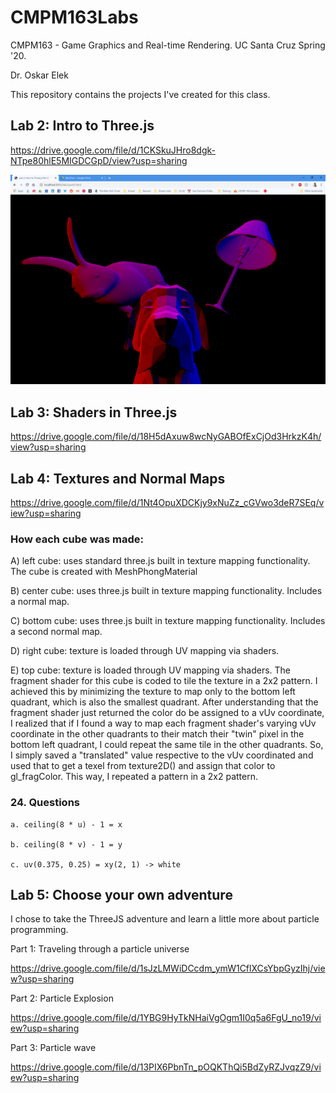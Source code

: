 # CMPM163Labs
CMPM163 - Game Graphics and Real-time Rendering. UC Santa Cruz Spring '20.

Dr. Oskar Elek

This repository contains the projects I've created for this class.

## Lab 2: Intro to Three.js
https://drive.google.com/file/d/1CKSkuJHro8dgk-NTpe80hlE5MIGDCGpD/view?usp=sharing

![alt text](https://github.com/LawTam/CMPM163Labs/blob/master/Lab2/lab2_screenshot.png)

## Lab 3: Shaders in Three.js
https://drive.google.com/file/d/18H5dAxuw8wcNyGABOfExCjOd3HrkzK4h/view?usp=sharing

## Lab 4: Textures and Normal Maps
https://drive.google.com/file/d/1Nt4OpuXDCKjy9xNuZz_cGVwo3deR7SEq/view?usp=sharing
    
### How each cube was made:

A) left cube: uses standard three.js built in texture mapping functionality. The cube is created with MeshPhongMaterial

B) center cube: uses three.js built in texture mapping functionality. Includes a normal map.

C) bottom cube: uses three.js built in texture mapping functionality. Includes a second normal map.

D) right cube: texture is loaded through UV mapping via shaders. 

E) top cube: texture is loaded through UV mapping via shaders. The fragment shader for this cube is coded to tile the texture in a 2x2 pattern. I achieved this by minimizing the texture to map only to the bottom left quadrant, which is also the smallest quadrant. After understanding that the fragment shader just returned the color do be assigned to a vUv coordinate, I realized that if I found a way to map each fragment shader's varying vUv coordinate in the other quadrants to their match their "twin" pixel in the bottom left quadrant, I could repeat the same tile in the other quadrants. So, I simply saved a "translated" value respective to the vUv coordinated and used that to get a texel from texture2D() and assign that color to gl_fragColor. This way, I repeated a pattern in a 2x2 pattern.

### 24. Questions

    a. ceiling(8 * u) - 1 = x
    
    b. ceiling(8 * v) - 1 = y
    
    c. uv(0.375, 0.25) = xy(2, 1) -> white
    
## Lab 5: Choose your own adventure
I chose to take the ThreeJS adventure and learn a little more about particle programming.

Part 1: Traveling through a particle universe

https://drive.google.com/file/d/1sJzLMWiDCcdm_ymW1CflXCsYbpGyzIhj/view?usp=sharing

Part 2: Particle Explosion

https://drive.google.com/file/d/1YBG9HyTkNHaiVgOgm1I0q5a6FgU_no19/view?usp=sharing

Part 3: Particle wave

https://drive.google.com/file/d/13PIX6PbnTn_pOQKThQi5BdZyRZJvqzZ9/view?usp=sharing
